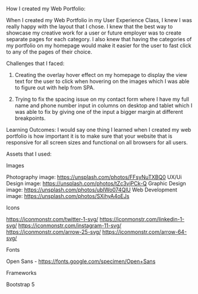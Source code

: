 How I created my Web Portfolio:

When I created my Web Portfolio in my User Experience Class, I knew I was really happy with the layout that I chose. I knew that the best way to showcase my creative work for a user or future employer was to create separate pages for each category. I also knew that having the categories of my portfolio on my homepage would make it easier for the user to fast click to any of the pages of their choice. 

Challenges that I faced:

1) Creating the overlay hover effect on my homepage to display the view text for the user to click when hovering on the images which I was able to figure out with help from SPA. 

2) Trying to fix the spacing issue on my contact form where I have my full name and phone number input in columns on desktop and tablet which I was able to fix by giving one of the input a bigger margin at different breakpoints.  

Learning Outcomes: I would say one thing I learned when I created my web portfolio is how important it is to make sure that your website that is responsive for all screen sizes and functional on all browsers for all users. 

Assets that I used:

Images 

Photography image: https://unsplash.com/photos/FFsyNuTXBQ0 
UX/Ui Design image: https://unsplash.com/photos/tZc3vjPCk-Q
Graphic Design image: https://unsplash.com/photos/ubIWo074QlU
Web Development image: https://unsplash.com/photos/SXihyA4oEJs

Icons

https://iconmonstr.com/twitter-1-svg/
https://iconmonstr.com/linkedin-1-svg/
https://iconmonstr.com/instagram-11-svg/
https://iconmonstr.com/arrow-25-svg/
https://iconmonstr.com/arrow-64-svg/

Fonts

Open Sans - https://fonts.google.com/specimen/Open+Sans

Frameworks

Bootstrap 5 